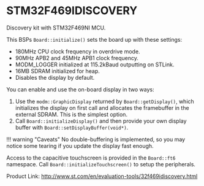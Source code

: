 # STM32F469IDISCOVERY

Discovery kit with STM32F469NI MCU.

This BSPs `Board::initialize()` sets the board up with these settings:

- 180MHz CPU clock frequency in overdrive mode.
- 90MHz APB2 and 45MHz APB1 clock frequency.
- MODM_LOGGER initialized at 115.2kBaud outputting on STLink.
- 16MB SDRAM initialized for heap.
- Disables the display by default.

You can enable and use the on-board display in two ways:

1. Use the `modm::GraphicDisplay` returned by `Board::getDisplay()`, which
   initializes the display on first call and allocates the framebuffer in the
   external SDRAM. This is the simplest option.
2. Call `Board::initializeDisplay()` and then provide your own display buffer
   with `Board::setDisplayBuffer(void*)`.

!!! warning "Caveats"
    No double-buffering is implemented, so you may notice some tearing if you
    update the display fast enough.

Access to the capacitive touchscreen is provided in the `Board::ft6` namespace.
Call `Board::initializeTouchscreen()` to setup the peripherals.

Product Link: http://www.st.com/en/evaluation-tools/32f469idiscovery.html
